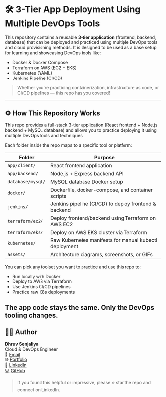 # 🛠️ 3-Tier App Deployment Using Multiple DevOps Tools

This repository contains a reusable **3-tier application** (frontend, backend, database) that can be deployed and practiced using multiple DevOps tools and cloud provisioning methods. It is designed to be used as a base setup for learning and showcasing DevOps tools like:

- Docker & Docker Compose
- Terraform on AWS (EC2 + EKS)
- Kubernetes (YAML)
- Jenkins Pipeline (CI/CD)

> Whether you're practicing containerization, infrastructure as code, or CI/CD pipelines — this repo has you covered!
---

## ⚙️ How This Repository Works

This repo provides a full-stack 3-tier application (React frontend + Node.js backend + MySQL database) and allows you to practice deploying it using multiple DevOps tools and techniques.

Each folder inside the repo maps to a specific tool or platform:

| Folder | Purpose |
|--------|---------|
| `app/client/` | React frontend application |
| `app/backend/` | Node.js + Express backend API |
| `database/mysql/` | MySQL database Docker setup |
| `docker/` | Dockerfile, docker-compose, and container scripts |
| `jenkins/` | Jenkins pipeline (CI/CD) to deploy frontend & backend |
| `terraform/ec2/` | Deploy frontend/backend using Terraform on AWS EC2 |
| `terraform/eks/` | Deploy on AWS EKS cluster via Terraform |
| `kubernetes/` | Raw Kubernetes manifests for manual kubectl deployment |
| `assets/` | Architecture diagrams, screenshots, or GIFs |

You can pick any toolset you want to practice and use this repo to:
- Run locally with Docker
- Deploy to AWS via Terraform
- Use Jenkins CI/CD pipelines
- Practice raw K8s deployments

The app code stays the same. Only the **DevOps tooling** changes.
---
## 🙋‍♂️ Author

**Dhruv Senjaliya**  
Cloud & DevOps Engineer  
📧 [Email](mailto:senjaliyadhruvr@gmail.com)  
🌐 [Portfolio](https://www.dhruvs.info)  
💼 [LinkedIn](https://linkedin.com/in/senjaliyadhruv)  
💻 [GitHub](https://github.com/senjaliyadhruv)

> If you found this helpful or impressive, please ⭐ star the repo and connect on LinkedIn.
